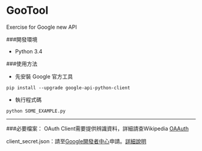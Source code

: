 # GooTool
Exercise for Google new API

###開發環境
- Python 3.4

###使用方法
- 先安裝 Google 官方工具
```
pip install --upgrade google-api-python-client
```
- 執行程式碼
```
python SOME_EXAMPLE.py
```

---

###必要檔案：
OAuth Client需要提供辨識資料，詳細請查Wikipedia [OAAuth](https://zh.wikipedia.org/wiki/OAuth)

client_secret.json：請至[Google開發者中心](https://console.developers.google.com/project)申請。[詳細說明](https://developers.google.com/drive/web/about-auth)
